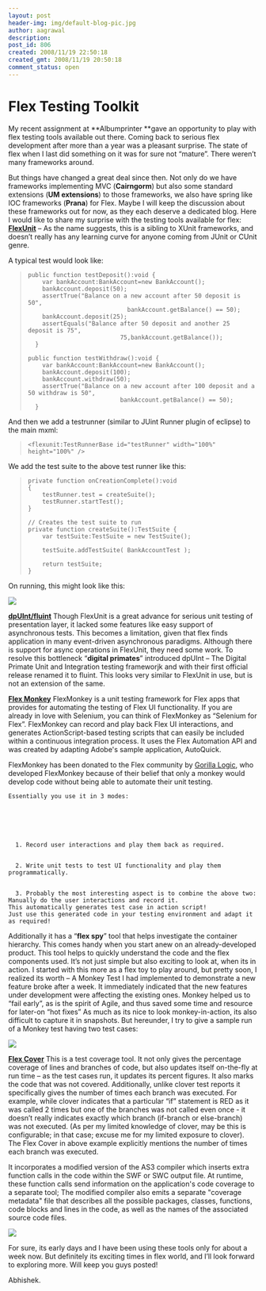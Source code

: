 ```yaml
---
layout: post
header-img: img/default-blog-pic.jpg
author: aagrawal
description: 
post_id: 806
created: 2008/11/19 22:50:18
created_gmt: 2008/11/19 20:50:18
comment_status: open
---
```


# Flex Testing Toolkit

My recent assignment at **Albumprinter **gave an opportunity to play with flex testing tools available out there. Coming back to serious flex development after more than a year was a pleasant surprise. The state of flex when I last did something on it was for sure not “mature”. There weren’t many frameworks around.

But things have changed a great deal since then. Not only do we have frameworks implementing MVC (**Cairngorm**) but also some standard extensions (**UM extensions**) to those frameworks, we also have spring like IOC frameworks (**Prana**) for Flex.  Maybe I will keep the discussion about these frameworks out for now, as they each deserve a dedicated blog. Here I would like to share my surprise with the testing tools available for flex:  
**[FlexUnit][1]** – As the name suggests, this is a sibling to XUnit frameworks, and doesn’t really has any learning curve for anyone coming from JUnit or CUnit genre.

A typical test would look like:

> 
>     public function testDeposit():void {
>         var bankAccount:BankAccount=new BankAccount();
>         bankAccount.deposit(50);
>         assertTrue("Balance on a new account after 50 deposit is 50",
>                                 bankAccount.getBalance() == 50);
>         bankAccount.deposit(25);
>         assertEquals("Balance after 50 deposit and another 25 deposit is 75",
>                               75,bankAccount.getBalance());
>       }
>     
>     public function testWithdraw():void {
>         var bankAccount:BankAccount=new BankAccount();
>         bankAccount.deposit(100);
>         bankAccount.withdraw(50);
>         assertTrue("Balance on a new account after 100 deposit and a 50 withdraw is 50",
>                               bankAccount.getBalance() == 50);
>       }
>     

And then we add a testrunner (similar to JUint Runner plugin of eclipse) to the main mxml:

> `<flexunit:TestRunnerBase id="testRunner" width="100%" height="100%" />`

We add the test suite to the above test runner like this:

> 
>     private function onCreationComplete():void
>     {
>         testRunner.test = createSuite();
>         testRunner.startTest();
>     }
>     
>     // Creates the test suite to run
>     private function createSuite():TestSuite {
>         var testSuite:TestSuite = new TestSuite();
>     
>         testSuite.addTestSuite( BankAccountTest );
>     
>         return testSuite;
>     }   

  
On running, this might look like this:

![][2]

  
  
**[dpUInt/fluint][3]** Though FlexUnit is a great advance for serious unit testing of presentation layer, it lacked some features like easy support of asynchronous tests. This becomes a limitation, given that flex finds application in many event-driven asynchronous paradigms. Although there is support for async operations in FlexUnit, they need some work. To resolve this bottleneck “**digital primates**” introduced dpUInt – The Digital Primate Unit and Integration testing frameworjk and with their first official release renamed it to fluint. This looks very similar to FlexUnit in use, but is not an extension of the same.

**[Flex Monkey][4]** FlexMonkey is a unit testing framework for Flex apps that provides for automating the testing of Flex UI functionality. If you are already in love with Selenium, you can think of FlexMonkey as “Selenium for Flex”. FlexMonkey can record and play back Flex UI interactions, and generates ActionScript-based testing scripts that can easily be included within a continuous integration process. It uses the Flex Automation API and was created by adapting Adobe's sample application, AutoQuick.

FlexMonkey has been donated to the Flex community by [Gorilla Logic][5], who developed FlexMonkey because of their belief that only a monkey would develop code without being able to automate their unit testing. 
    
    
    Essentially you use it in 3 modes:
    
    
    
    
    
    
      1. Record user interactions and play them back as required.
    
    
      2. Write unit tests to test UI functionality and play them programmatically.
    
    
      3. Probably the most interesting aspect is to combine the above two: Manually do the user interactions and record it.
    This automatically generates test case in action script!
    Just use this generated code in your testing environment and adapt it as required!
    

Additionally it has a “**flex spy**” tool that helps investigate the container hierarchy. This comes handy when you start anew on an already-developed product. This tool helps to quickly understand the code and the flex components used. It’s not just simple but also exciting to look at, when its in action. I started with this more as a flex toy to play around, but pretty soon, I realized its worth – A Monkey Test I had implemented to demonstrate a new feature broke after a week. It immediately indicated that the new features under development were affecting the existing ones. Monkey helped us to “fail early”, as is the spirit of Agile, and thus saved some time and resource for later-on “hot fixes” As much as its nice to look monkey-in-action, its also difficult to capture it in snapshots. But hereunder, I try to give a sample run of a Monkey test having two test cases:

![][6]

  
  
**[Flex Cover][7]** This is a test coverage tool. It not only gives the percentage coverage of lines and branches of code, but also updates itself on-the-fly at run time – as the test cases run, it updates its percent figures. It also marks the code that was not covered. Additionally, unlike clover test reports it specifically gives the number of times each branch was executed. For example, while clover indicates that a particular “if” statement is RED as it was called 2 times but one of the branches was not called even once - it doesn’t really indicates exactly which branch (if-branch or else-branch) was not executed. (As per my limited knowledge of clover, may be this is configurable; in that case; excuse me for my limited exposure to clover). The Flex Cover in above example explicitly mentions the number of times each branch was executed.

It incorporates a modified version of the AS3 compiler which inserts extra function calls in the code within the SWF or SWC output file. At runtime, these function calls send information on the application's code coverage to a separate tool; The modified compiler also emits a separate "coverage metadata" file that describes all the possible packages, classes, functions, code blocks and lines in the code, as well as the names of the associated source code files.

![][8]

  
  
For sure, its early days and I have been using these tools only for about a week now. But definitely its exciting times in flex world, and I’ll look forward to exploring more. Will keep you guys posted!

Abhishek.

   [1]: http://opensource.adobe.com/wiki/display/flexunit/FlexUnit;jsessionid=EA83719A76E96A6E06573D20920CF0EE
   [2]: http://xebee.xebia.in/wp-content/uploads/2008/11/flexunit.jpg ()
   [3]: http://code.google.com/p/dpuint/
   [4]: http://code.google.com/p/flexmonkey/
   [5]: http://www.gorillalogic.com/
   [6]: http://xebee.xebia.in/wp-content/uploads/2008/11/flexmonkey.jpg ()
   [7]: http://code.google.com/p/flexcover/
   [8]: http://xebee.xebia.in/wp-content/uploads/2008/11/flexcover.jpg ()